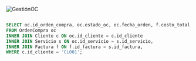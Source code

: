 

![GestiónOC](https://github.com/RenzoAr10/DBD-KomaqService/assets/144966624/99420c2c-1f13-4b9c-95b2-94d81f112f95)

```sql

SELECT oc.id_orden_compra, oc.estado_oc, oc.fecha_orden, f.costo_total
FROM OrdenCompra oc
INNER JOIN Cliente c ON oc.id_cliente = c.id_cliente
INNER JOIN Servicio s ON oc.id_servicio = s.id_servicio,
INNER JOIN Factura f ON f.id_factura = s.id_factura,
WHERE c.id_cliente = 'CL001';

```
